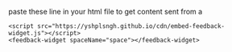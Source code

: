 paste these line in your html file to get content sent from a 

```
<script src="https://yshplsngh.github.io/cdn/embed-feedback-widget.js"></script>
<feedback-widget spaceName="space"></feedback-widget>
```
